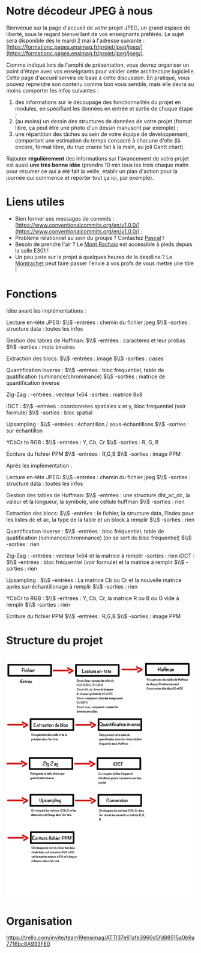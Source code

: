 # Notre décodeur JPEG à nous

Bienvenue sur la page d'accueil de _votre_ projet JPEG, un grand espace de liberté, sous le regard bienveillant de vos enseignants préférés.
Le sujet sera disponible dès le mardi 2 mai à l'adresse suivante : [https://formationc.pages.ensimag.fr/projet/jpeg/jpeg/](https://formationc.pages.ensimag.fr/projet/jpeg/jpeg/).

Comme indiqué lors de l'amphi de présentation, vous devrez organiser un point d'étape avec vos enseignants pour valider cette architecture logicielle.
Cette page d'accueil servira de base à cette discussion. En pratique, vous pouvez reprendre son contenu comme bon vous semble, mais elle devra au moins comporter les infos suivantes :

1. des informations sur le découpage des fonctionnalités du projet en modules, en spécifiant les données en entrée et sortie de chaque étape ;
2. (au moins) un dessin des structures de données de votre projet (format libre, ça peut être une photo d'un dessin manuscrit par exemple) ;
3. une répartition des tâches au sein de votre équipe de développement, comportant une estimation du temps consacré à chacune d'elle (là encore, format libre, du truc cracra fait à la main, au joli Gantt chart).

Rajouter **régulièrement** des informations sur l'avancement de votre projet est aussi **une très bonne idée** (prendre 10 min tous les trois chaque matin pour résumer ce qui a été fait la veille, établir un plan d'action pour la journée qui commence et reporter tout ça ici, par exemple).

# Liens utiles

- Bien former ses messages de commits : [https://www.conventionalcommits.org/en/v1.0.0/](https://www.conventionalcommits.org/en/v1.0.0/) ;
- Problème relationnel au sein du groupe ? Contactez [Pascal](https://fr.wikipedia.org/wiki/Pascal,_le_grand_fr%C3%A8re) !
- Besoin de prendre l'air ? Le [Mont Rachais](https://fr.wikipedia.org/wiki/Mont_Rachais) est accessible à pieds depuis la salle E301 !
- Un peu juste sur le projet à quelques heures de la deadline ? Le [Montrachet](https://www.vinatis.com/achat-vin-puligny-montrachet) peut faire passer l'envie à vos profs de vous mettre une tôle !


# Fonctions

Idée avant les implémentations :

Lecture en-tête JPEG:
$\\$
-entrées : chemin du fichier jpeg
$\\$
-sorties : structure data : toutes les infos

Gestion des tables de Huffman:
$\\$
-entrées : caractères et leur probas
$\\$
-sorties : mots binaires

Extraction des blocs:
$\\$
-entrées : image
$\\$
-sorties : cases

Quantification inverse :
$\\$
-entrées : bloc fréquentiel, table de quatification (luminance/chrominance)
$\\$
-sorties : matrice de quantification inverse

Zig-Zag :
-entrées : vecteur 1x64
-sorties : matrice 8x8

iDCT :
$\\$
-entrées : coordonnées spatiales x et y, bloc fréquentiel (voir formule)
$\\$
-sorties : bloc spatial

Upsampling :
$\\$
-entrées : échantillon / sous-échantillons
$\\$
-sorties : sur échantillon

YCbCr to RGB : 
$\\$
-entrées : Y, Cb, Cr
$\\$
-sorties : R, G, B


Ecriture du fichier PPM
$\\$
-entrées : R,G,B
$\\$
-sorties : image PPM

Après les implémentation : 

Lecture en-tête JPEG:
$\\$
-entrées : chemin du fichier jpeg
$\\$
-sorties : structure data : toutes les infos

Gestion des tables de Huffman:
$\\$
-entrées : une structure dht_ac_dc, la valeur et la longueur, la symbole, une cellule huffman
$\\$
-sorties : rien

Extraction des blocs:
$\\$
-entrées : le fichier, la structure data, l'index pour les listes dc et ac, la type de la table et un block à remplir
$\\$
-sorties : rien

Quantification inverse :
$\\$
-entrées : bloc fréquentiel, table de quatification (luminance/chrominance) (on se sert du bloc fréquentiel)
$\\$
-sorties : rien

Zig-Zag :
-entrées : vecteur 1x64 et la matrice à remplir
-sorties : rien
iDCT :
$\\$
-entrées : bloc fréquentiel (voir formule) et la matrice à remplir 
$\\$
-sorties : rien

Upsampling :
$\\$
-entrées : La matrice Cb ou Cr et la nouvelle matrice après sur-échantillonage à remplir
$\\$
-sorties : rien

YCbCr to RGB : 
$\\$
-entrées : Y, Cb, Cr, la matrice R ou B ou G vide à remplir
$\\$
-sorties : rien


Ecriture du fichier PPM
$\\$
-entrées : R,G,B
$\\$
-sorties : image PPM

# Structure du projet
![Photo](Photo.jpg)




# Organisation
https://trello.com/invite/team19ensimag/ATTI37e61afe3960d5fd88515a0b9a7716bc8A933FE0

